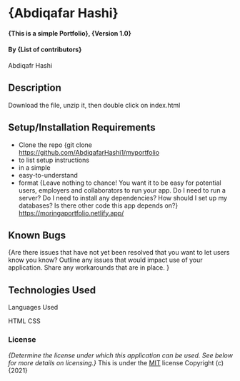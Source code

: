 # {Abdiqafar Hashi}
#### {This is a simple Portfolio}, {Version 1.0}
#### By **{List of contributors}**
Abdiqafr Hashi
## Description
Download the file, unzip it, then double click on index.html
## Setup/Installation Requirements
* Clone the repo {git clone https://github.com/AbdiqafarHashi1/myportfolio
* to list setup instructions
* in a simple
* easy-to-understand
* format
{Leave nothing to chance! You want it to be easy for potential users, employers and collaborators to run your app. Do I need to run a server? Do I need to install any dependencies? How should I set up my databases? Is there other code this app depends on?}
https://moringaportfolio.netlify.app/
## Known Bugs
{Are there issues that have not yet been resolved that you want to let users know you know? Outline any issues that would impact use of your application. Share any workarounds that are in place. }
## Technologies Used
Languages Used 

HTML 
CSS
### License
*{Determine the license under which this application can be used.  See below for more details on licensing.}*
This is under the [MIT](LICENSE) license
Copyright (c) {2021} 